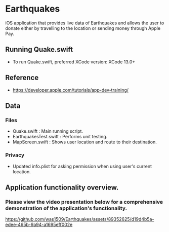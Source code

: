 # Earthquakes
iOS application that provides live data of Earthquakes and allows the user to donate either by travelling to the location or sending money through Apple Pay.

## Running Quake.swift
- To run Quake.swift, preferred XCode version: XCode 13.0+
## Reference
- https://developer.apple.com/tutorials/app-dev-training/

## Data
### Files
- Quake.swift : Main running script.
- EarthquakesTest.swift : Performs unit testing.
- MapScreen.swift : Shows user location and route to their destination.

### Privacy
- Updated info.plist for asking permission when using user's current location.

## Application functionality overview.
### Please view the video presentation below for a comprehensive demonstration of the application's functionality.

https://github.com/was1509/Earthquakes/assets/89352625/d19d4b5a-edee-465b-9a94-a1695eff002e




